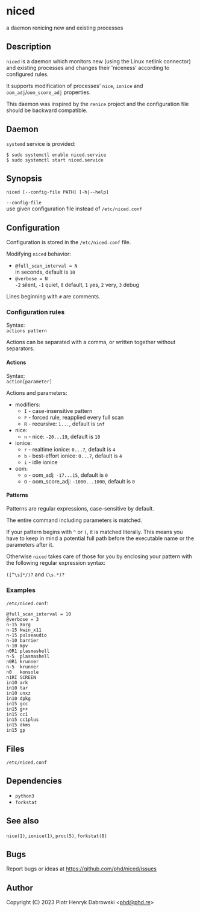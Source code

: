 niced
=====

<!--
    Copyright (C) 2023 Piotr Henryk Dabrowski <phd@phd.re>

    This program is free software: you can redistribute it and/or modify
    it under the terms of the GNU General Public License as published by
    the Free Software Foundation, either version 3 of the License, or
    (at your option) any later version.

    This program is distributed in the hope that it will be useful,
    but WITHOUT ANY WARRANTY; without even the implied warranty of
    MERCHANTABILITY or FITNESS FOR A PARTICULAR PURPOSE.  See the
    GNU General Public License for more details.

    You should have received a copy of the GNU General Public License
    along with this program.  If not, see <https://www.gnu.org/licenses/>.
-->

a daemon renicing new and existing processes

Description
-----------

`niced` is a daemon which monitors new (using the Linux netlink connector) and
existing processes and changes their 'niceness' according to configured rules.

It supports modification of processes' `nice`, `ionice` and
`oom_adj`/`oom_score_adj` properties.

This daemon was inspired by the `renice` project and the configuration file
should be backward compatible.

Daemon
------

`systemd` service is provided:

    $ sudo systemctl enable niced.service
    $ sudo systemctl start niced.service

Synopsis
--------

`niced [--config-file PATH] [-h|--help]`

`--config-file`<br>
use given configuration file instead of `/etc/niced.conf`

Configuration
-------------

Configuration is stored in the `/etc/niced.conf` file.

Modifying `niced` behavior:

- `@full_scan_interval = N`<br>
  in seconds, default is `10`
- `@verbose = N`<br>
  `-2` silent, `-1` quiet, `0` default, `1` yes, `2` very, `3` debug

Lines beginning with `#` are comments.

### Configuration rules

Syntax:<br>
`actions pattern`

Actions can be separated with a comma, or written together without separators.

#### Actions

Syntax:<br>
`action[parameter]`

Actions and parameters:

- modifiers:
    - `I` - case-insensitive pattern
    - `F` - forced rule, reapplied every full scan
    - `R` - recursive: `1...`, default is `inf`
- nice:
    - `n` - nice: `-20...19`, default is `10`
- ionice:
    - `r` - realtime ionice: `0...7`, default is `4`
    - `b` - best-effort ionice: `0...7`, default is `4`
    - `i` - idle ionice
- oom:
    - `o` - oom_adj: `-17...15`, default is `0`
    - `O` - oom_score_adj: `-1000...1000`, default is `0`

#### Patterns

Patterns are regular expressions, case-sensitive by default.

The entire command including parameters is matched.

If your pattern begins with `^` or `(`, it is matched literally. This means you
have to keep in mind a potential full path before the executable name or the
parameters after it.

Otherwise `niced` takes care of those for you by enclosing your pattern with the
following regular expression syntax:

`([^\s]*/)?` and `(\s.*)?`

### Examples

`/etc/niced.conf`:

```
@full_scan_interval = 10
@verbose = 3
n-15 Xorg
n-15 kwin_x11
n-15 pulseaudio
n-10 barrier
n-10 mpv
n0R1 plasmashell
n-5  plasmashell
n0R1 krunner
n-5  krunner
n0   konsole
n1RI SCREEN
in10 ark
in10 tar
in10 unxz
in10 dpkg
in15 gcc
in15 g++
in15 cc1
in15 cc1plus
in15 dkms
in15 gp
```

Files
-----

`/etc/niced.conf`

Dependencies
------------

- `python3`
- `forkstat`

See also
--------

`nice(1)`, `ionice(1)`, `proc(5)`, `forkstat(8)`

Bugs
----

Report bugs or ideas at https://github.com/phd/niced/issues

Author
------

Copyright (C) 2023 Piotr Henryk Dabrowski &lt;phd@phd.re&gt;
